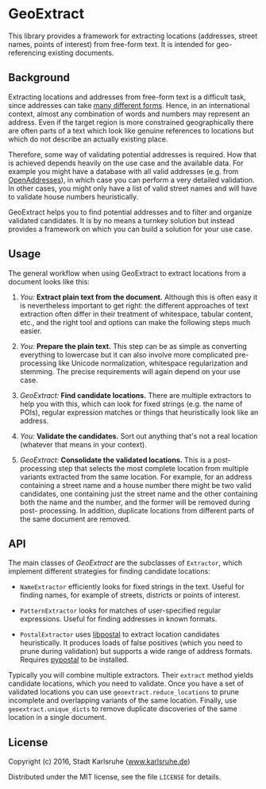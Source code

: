 # GeoExtract

This library provides a framework for extracting locations (addresses,
street names, points of interest) from free-form text. It is intended
for geo-referencing existing documents.


## Background

Extracting locations and addresses from free-form text is a difficult task,
since addresses can take [many different forms][falsehoods]. Hence, in an
international context, almost any combination of words and numbers may
represent an address. Even if the target region is more constrained
geographically there are often parts of a text which look like genuine
references to locations but which do not describe an actually existing place.

Therefore, some way of validating potential addresses is required. How that
is achieved depends heavily on the use case and the available data. For example
you might have a database with all valid addresses (e.g. from
[OpenAddresses][openaddresses]), in which case you can perform a very detailed
validation. In other cases, you might only have a list of valid street names
and will have to validate house numbers heuristically.

GeoExtract helps you to find potential addresses and to filter and organize
validated candidates. It is by no means a turnkey solution but instead provides
a framework on which you can build a solution for your use case.

[falsehoods]: https://www.mjt.me.uk/posts/falsehoods-programmers-believe-about-addresses/
[openaddresses]: https://openaddresses.io/


## Usage

The general workflow when using GeoExtract to extract locations from a document
looks like this:

1. *You:* **Extract plain text from the document.** Although this is often easy
   it is nevertheless important to get right: the different approaches of text
   extraction often differ in their treatment of whitespace, tabular content,
   etc., and the right tool and options can make the following steps much
   easier.

2. *You:* **Prepare the plain text.** This step can be as simple as converting
   everything to lowercase but it can also involve more complicated
   pre-processing like Unicode normalization, whitespace regularization and
   stemming. The precise requirements will again depend on your use case.

3. *GeoExtract:* **Find candidate locations.** There are multiple extractors to
   help you with this, which can look for fixed strings (e.g. the name of POIs),
   regular expression matches or things that heuristically look like an address.

4. *You:* **Validate the candidates.** Sort out anything that's not a real
   location (whatever that means in your context).

5. *GeoExtract:* **Consolidate the validated locations.** This is a post-
   processing step that selects the most complete location from multiple
   variants extracted from the same location. For example, for an address
   containing a street name and a house number there might be two valid
   candidates, one containing just the street name and the other containing
   both the name and the number, and the former will be removed during post-
   processing. In addition, duplicate locations from different parts of the
   same document are removed.


## API

The main classes of *GeoExtract* are the subclasses of `Extractor`, which
implement different strategies for finding candidate locations:

- `NameExtractor` efficiently looks for fixed strings in the text. Useful for
  finding names, for example of streets, districts or points of interest.

- `PatternExtractor` looks for matches of user-specified regular expressions.
  Useful for finding addresses in known formats.

- `PostalExtractor` uses [libpostal][libpostal] to extract location candidates
  heuristically. It produces loads of false positives (which you need to prune
  during validation) but supports a wide range of address formats. Requires
  [pypostal][pypostal] to be installed.

Typically you will combine multiple extractors. Their `extract` method yields
candidate locations, which you need to validate. Once you have a set of
validated locations you can use `geoextract.reduce_locations` to prune
incomplete and overlapping variants of the same location. Finally, use
`geoextract.unique_dicts` to remove duplicate discoveries of the same location
in a single document.

[libpostal]: https://github.com/openvenues/libpostal
[pypostal]: https://github.com/openvenues/pypostal


## License

Copyright (c) 2016, Stadt Karlsruhe (www.karlsruhe.de)

Distributed under the MIT license, see the file `LICENSE` for details.

